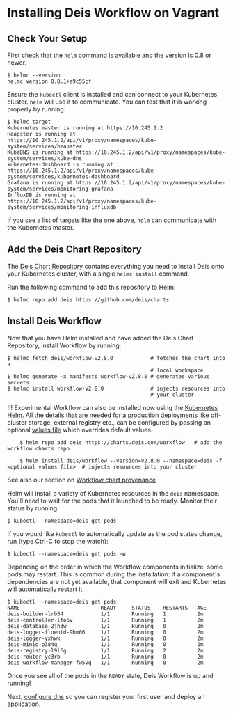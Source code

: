 # Installing Deis Workflow on Vagrant

## Check Your Setup

First check that the `helm` command is available and the version is 0.8 or newer.

```
$ helmc --version
helmc version 0.8.1+a9c55cf
```

Ensure the `kubectl` client is installed and can connect to your Kubernetes cluster. `helm` will
use it to communicate. You can test that it is working properly by running:

```
$ helmc target
Kubernetes master is running at https://10.245.1.2
Heapster is running at https://10.245.1.2/api/v1/proxy/namespaces/kube-system/services/heapster
KubeDNS is running at https://10.245.1.2/api/v1/proxy/namespaces/kube-system/services/kube-dns
kubernetes-dashboard is running at https://10.245.1.2/api/v1/proxy/namespaces/kube-system/services/kubernetes-dashboard
Grafana is running at https://10.245.1.2/api/v1/proxy/namespaces/kube-system/services/monitoring-grafana
InfluxDB is running at https://10.245.1.2/api/v1/proxy/namespaces/kube-system/services/monitoring-influxdb
```

If you see a list of targets like the one above, `helm` can communicate with the Kubernetes master.

## Add the Deis Chart Repository

The [Deis Chart Repository](https://github.com/deis/charts) contains everything you
need to install Deis onto your Kubernetes cluster, with a single `helmc install` command.

Run the following command to add this repository to Helm:

```
$ helmc repo add deis https://github.com/deis/charts
```

## Install Deis Workflow

Now that you have Helm installed and have added the Deis Chart Repository, install Workflow by running:

```
$ helmc fetch deis/workflow-v2.8.0            # fetches the chart into a
                                              # local workspace
$ helmc generate -x manifests workflow-v2.8.0 # generates various secrets
$ helmc install workflow-v2.8.0               # injects resources into
                                              # your cluster
```

!!! Experimental
	Workflow can also be installed now using the [Kubernetes Helm][helm]. All the details that are needed for a production deployments like off-cluster storage, external registry etc., can be configured by passing an optional [values file][valuesfile] which overrides default values.


    	$ helm repo add deis https://charts.deis.com/workflow   # add the workflow charts repo

    	$ helm install deis/workflow --version=v2.8.0 --namespace=deis -f <optional values file>  # injects resources into your cluster

  See also our section on [Workflow chart provenance](../../../installing-workflow/workflow-helm-charts.md#chart-provenance)

Helm will install a variety of Kubernetes resources in the `deis` namespace.
You'll need to wait for the pods that it launched to be ready. Monitor their status
by running:

```
$ kubectl --namespace=deis get pods
```

If you would like `kubectl` to automatically update as the pod states change, run (type Ctrl-C to stop the watch):
```
$ kubectl --namespace=deis get pods -w
```

Depending on the order in which the Workflow components initialize, some pods may restart. This is common during the
installation: if a component's dependencies are not yet available, that component will exit and Kubernetes will
automatically restart it.

```
$ kubectl --namespace=deis get pods
NAME                          READY     STATUS    RESTARTS   AGE
deis-builder-lrb54            1/1       Running   1          2m
deis-controller-lto6v         1/1       Running   1          2m
deis-database-2jh3w           1/1       Running   0          2m
deis-logger-fluentd-9hm06     1/1       Running   0          2m
deis-logger-yxhwk             1/1       Running   0          2m
deis-minio-p384q              1/1       Running   0          2m
deis-registry-l9l6g           1/1       Running   2          2m
deis-router-yc3rb             1/1       Running   0          2m
deis-workflow-manager-fw5vq   1/1       Running   0          2m
```

Once you see all of the pods in the `READY` state, Deis Workflow is up and running!

Next, [configure dns](dns.md) so you can register your first user and deploy an application.


[helm]: https://github.com/kubernetes/helm/blob/master/docs/install.md
[valuesfile]: https://charts.deis.com/workflow/values-v2.8.0.yaml
